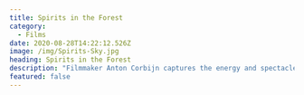 ```yaml
---
title: Spirits in the Forest
category:
  - Films
date: 2020-08-28T14:22:12.526Z
image: /img/Spirits-Sky.jpg
heading: Spirits in the Forest
description: "Filmmaker Anton Corbijn captures the energy and spectacle of Depeche Mode's 2017/2018 Global Spirit Tour.\t\t\t\t\t\t\t"
featured: false
---
```

